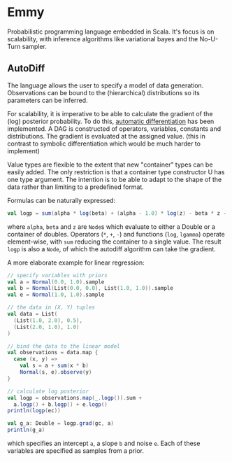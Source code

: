 # Emmy
Probabilistic programming language embedded in Scala.  It's focus is on
scalability, with inference algorithms like variational bayes and the No-U-Turn
sampler.

## AutoDiff
The language allows the user to specify a model of data generation.
Observations can be bound to the (hierarchical) distributions so its parameters
can be inferred.

For scalability, it is imperative to be able to calculate the gradient of the
(log) posterior probability.  To do this, [automatic
differentiation](https://en.wikipedia.org/wiki/Automatic_differentiation) has
been implemented.  A DAG is constructed of operators, variables, constants and
distributions.  The gradient is evaluated at the assigned value.  (this in
contrast to symbolic differentiation which would be much harder to implement)

Value types are flexible to the extent that new "container" types can be easily
added.  The only restriction is that a container type constructor U has one
type argument.  The intention is to be able to adapt to the shape of the data
rather than limiting to a predefined format.

Formulas can be naturally expressed:
```scala
val logp = sum(alpha * log(beta) + (alpha - 1.0) * log(z) - beta * z - lgamma(alpha))
```
where `alpha`, `beta` and `z` are `Node`s which evaluate to either a Double or
a container of doubles.  Operators (`*`, `+`, `-`) and functions (`log`,
`lgamma`) operate element-wise, with `sum` reducing the container to a single
value.  The result `logp` is also a `Node`, of which the autodiff algorithm can
take the gradient.

A more elaborate example for linear regression:
```scala
// specify variables with priors
val a = Normal(0.0, 1.0).sample
val b = Normal(List(0.0, 0.0), List(1.0, 1.0)).sample
val e = Normal(1.0, 1.0).sample

// the data in (X, Y) tuples
val data = List(
  (List(1.0, 2.0), 0.5),
  (List(2.0, 1.0), 1.0)
)

// bind the data to the linear model
val observations = data.map {
  case (x, y) =>
    val s = a + sum(x * b)
    Normal(s, e).observe(y)
}

// calculate log posterior
val logp = observations.map(_.logp()).sum +
  a.logp() + b.logp() + e.logp()
println(logp(ec))

val g_a: Double = logp.grad(gc, a)
println(g_a)
```
which specifies an intercept `a`, a slope `b` and noise `e`.  Each of these variables are specified as samples from a prior.
